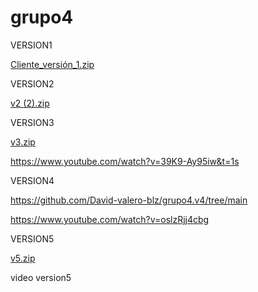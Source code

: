 # grupo4
VERSION1

[Cliente_versión_1.zip](https://github.com/victor88810/grupo4/files/6549975/Cliente_version_1.zip)


VERSION2

[v2 (2).zip](https://github.com/victor88810/grupo4/files/6549996/v2.2.zip)


VERSION3

[v3.zip](https://github.com/victor88810/grupo4/files/6550008/v3.zip)


https://www.youtube.com/watch?v=39K9-Ay95iw&t=1s


VERSION4

https://github.com/David-valero-blz/grupo4.v4/tree/main


https://www.youtube.com/watch?v=oslzRjj4cbg


VERSION5

[v5.zip](https://github.com/victor88810/grupo4/files/6550079/v5.zip)


video version5
